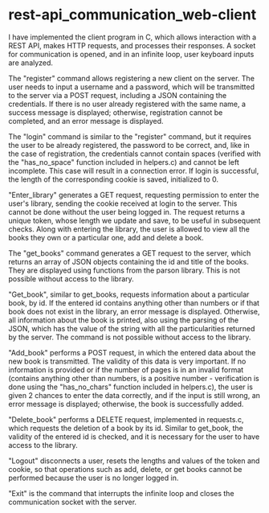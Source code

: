 # rest-api_communication_web-client

I have implemented the client program in C, which allows interaction with a REST API, makes HTTP requests, and processes their responses. A socket for communication is opened, and in an infinite loop, user keyboard inputs are analyzed.

The "register" command allows registering a new client on the server. The user needs to input a username and a password, which will be transmitted to the server via a POST request, including a JSON containing the credentials. If there is no user already registered with the same name, a success message is displayed; otherwise, registration cannot be completed, and an error message is displayed.

The "login" command is similar to the "register" command, but it requires the user to be already registered, the password to be correct, and, like in the case of registration, the credentials cannot contain spaces (verified with the "has_no_space" function included in helpers.c) and cannot be left incomplete. This case will result in a connection error. If login is successful, the length of the corresponding cookie is saved, initialized to 0.

"Enter_library" generates a GET request, requesting permission to enter the user's library, sending the cookie received at login to the server. This cannot be done without the user being logged in. The request returns a unique token, whose length we update and save, to be useful in subsequent checks. Along with entering the library, the user is allowed to view all the books they own or a particular one, add and delete a book.

The "get_books" command generates a GET request to the server, which returns an array of JSON objects containing the id and title of the books. They are displayed using functions from the parson library. This is not possible without access to the library.

"Get_book", similar to get_books, requests information about a particular book, by id. If the entered id contains anything other than numbers or if that book does not exist in the library, an error message is displayed. Otherwise, all information about the book is printed, also using the parsing of the JSON, which has the value of the string with all the particularities returned by the server. The command is not possible without access to the library.

"Add_book" performs a POST request, in which the entered data about the new book is transmitted. The validity of this data is very important. If no information is provided or if the number of pages is in an invalid format (contains anything other than numbers, is a positive number - verification is done using the "has_no_chars" function included in helpers.c), the user is given 2 chances to enter the data correctly, and if the input is still wrong, an error message is displayed; otherwise, the book is successfully added.

"Delete_book" performs a DELETE request, implemented in requests.c, which requests the deletion of a book by its id. Similar to get_book, the validity of the entered id is checked, and it is necessary for the user to have access to the library.

"Logout" disconnects a user, resets the lengths and values of the token and cookie, so that operations such as add, delete, or get books cannot be performed because the user is no longer logged in.

"Exit" is the command that interrupts the infinite loop and closes the communication socket with the server.
